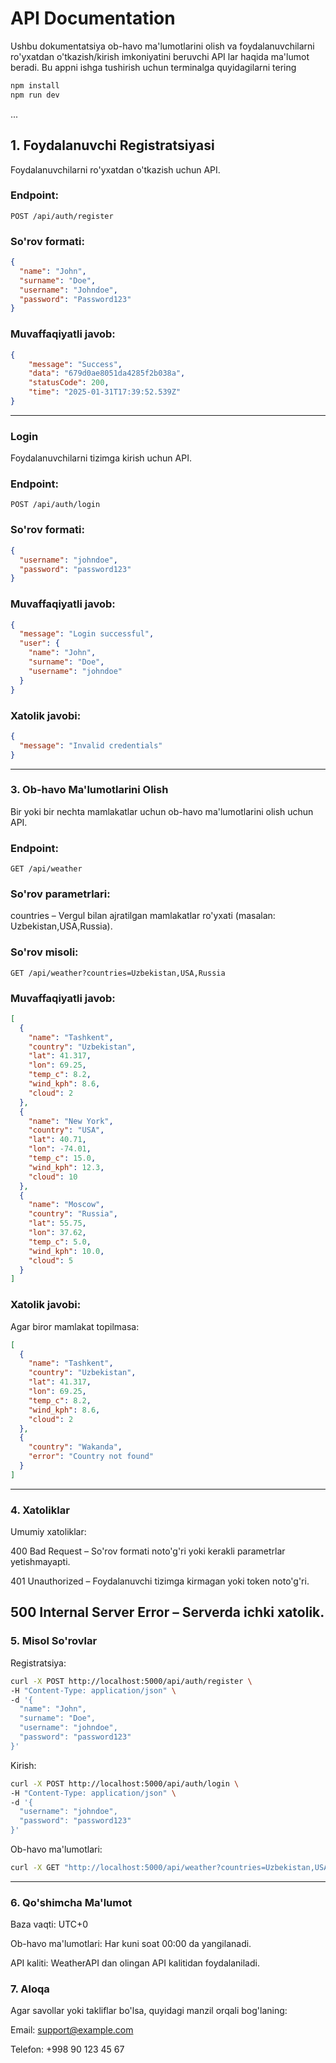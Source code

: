# API Documentation

Ushbu dokumentatsiya ob-havo ma'lumotlarini olish va foydalanuvchilarni ro'yxatdan o'tkazish/kirish imkoniyatini beruvchi API lar haqida ma'lumot beradi.
Bu appni ishga tushirish uchun terminalga quyidagilarni tering 
```bash
npm install
npm run dev
```
...

## 1. Foydalanuvchi Registratsiyasi

Foydalanuvchilarni ro'yxatdan o'tkazish uchun API.

### Endpoint:

```
POST /api/auth/register
```

### So'rov formati:

```json
{
  "name": "John",
  "surname": "Doe",
  "username": "Johndoe",
  "password": "Password123"
}
```

### Muvaffaqiyatli javob:

```json
{
    "message": "Success",
    "data": "679d0ae8051da4285f2b038a",
    "statusCode": 200,
    "time": "2025-01-31T17:39:52.539Z"
}
```

---

### Login

Foydalanuvchilarni tizimga kirish uchun API.

### Endpoint:
```
POST /api/auth/login
```
### So'rov formati:
```json
{
  "username": "johndoe",
  "password": "password123"
}
```
### Muvaffaqiyatli javob:
```json
{
  "message": "Login successful",
  "user": {
    "name": "John",
    "surname": "Doe",
    "username": "johndoe"
  }
}
```
### Xatolik javobi:
```json
{
  "message": "Invalid credentials"
}
```
---

### 3. Ob-havo Ma'lumotlarini Olish
Bir yoki bir nechta mamlakatlar uchun ob-havo ma'lumotlarini olish uchun API.

### Endpoint:
```
GET /api/weather
```
### So'rov parametrlari:
countries – Vergul bilan ajratilgan mamlakatlar ro'yxati (masalan: Uzbekistan,USA,Russia).

### So'rov misoli:

```
GET /api/weather?countries=Uzbekistan,USA,Russia
```
### Muvaffaqiyatli javob:
```json
[
  {
    "name": "Tashkent",
    "country": "Uzbekistan",
    "lat": 41.317,
    "lon": 69.25,
    "temp_c": 8.2,
    "wind_kph": 8.6,
    "cloud": 2
  },
  {
    "name": "New York",
    "country": "USA",
    "lat": 40.71,
    "lon": -74.01,
    "temp_c": 15.0,
    "wind_kph": 12.3,
    "cloud": 10
  },
  {
    "name": "Moscow",
    "country": "Russia",
    "lat": 55.75,
    "lon": 37.62,
    "temp_c": 5.0,
    "wind_kph": 10.0,
    "cloud": 5
  }
]
```
### Xatolik javobi:
Agar biror mamlakat topilmasa:

```json
[
  {
    "name": "Tashkent",
    "country": "Uzbekistan",
    "lat": 41.317,
    "lon": 69.25,
    "temp_c": 8.2,
    "wind_kph": 8.6,
    "cloud": 2
  },
  {
    "country": "Wakanda",
    "error": "Country not found"
  }
]
```
---
### 4. Xatoliklar
Umumiy xatoliklar:

400 Bad Request – So'rov formati noto'g'ri yoki kerakli parametrlar yetishmayapti.

401 Unauthorized – Foydalanuvchi tizimga kirmagan yoki token noto'g'ri.

500 Internal Server Error – Serverda ichki xatolik.
---

### 5. Misol So'rovlar
Registratsiya:
```bash
curl -X POST http://localhost:5000/api/auth/register \
-H "Content-Type: application/json" \
-d '{
  "name": "John",
  "surname": "Doe",
  "username": "johndoe",
  "password": "password123"
}'
```
Kirish:
```bash
curl -X POST http://localhost:5000/api/auth/login \
-H "Content-Type: application/json" \
-d '{
  "username": "johndoe",
  "password": "password123"
}'
```
Ob-havo ma'lumotlari:
```bash
curl -X GET "http://localhost:5000/api/weather?countries=Uzbekistan,USA,Russia"
```
---
### 6. Qo'shimcha Ma'lumot

Baza vaqti: UTC+0

Ob-havo ma'lumotlari: Har kuni soat 00:00 da yangilanadi.

API kaliti: WeatherAPI dan olingan API kalitidan foydalaniladi.

### 7. Aloqa
Agar savollar yoki takliflar bo'lsa, quyidagi manzil orqali bog'laning:

Email: support@example.com

Telefon: +998 90 123 45 67




